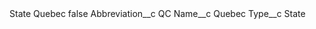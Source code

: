 <?xml version="1.0" encoding="UTF-8"?>
<CustomMetadata xmlns="http://soap.sforce.com/2006/04/metadata" xmlns:xsi="http://www.w3.org/2001/XMLSchema-instance" xmlns:xsd="http://www.w3.org/2001/XMLSchema">
    <label>State Quebec</label>
    <protected>false</protected>
    <values>
        <field>Abbreviation__c</field>
        <value xsi:type="xsd:string">QC</value>
    </values>
    <values>
        <field>Name__c</field>
        <value xsi:type="xsd:string">Quebec</value>
    </values>
    <values>
        <field>Type__c</field>
        <value xsi:type="xsd:string">State</value>
    </values>
</CustomMetadata>
